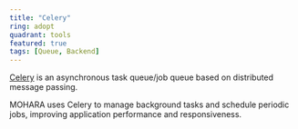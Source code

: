 ```yaml
---
title: "Celery"
ring: adopt
quadrant: tools
featured: true
tags: [Queue, Backend]
---
```


[Celery](https://docs.celeryproject.org/) is an asynchronous task queue/job queue based on distributed message passing.

MOHARA uses Celery to manage background tasks and schedule periodic jobs, improving application performance and responsiveness.
